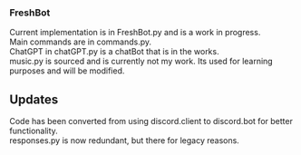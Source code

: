 ### FreshBot

Current implementation is in FreshBot.py and is a work in progress.  
Main commands are in commands.py.  
ChatGPT in chatGPT.py is a chatBot that is in the works.  
music.py is sourced and is currently not my work. Its used for learning purposes and will be modified.  

## Updates
Code has been converted from using discord.client to discord.bot for better functionality.  
responses.py is now redundant, but there for legacy reasons.  